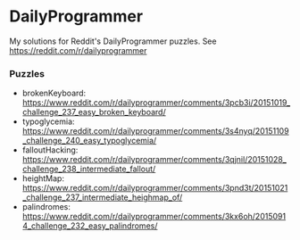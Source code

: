 # DailyProgrammer
My solutions for Reddit's DailyProgrammer puzzles. See https://reddit.com/r/dailyprogrammer

### Puzzles
- brokenKeyboard: https://www.reddit.com/r/dailyprogrammer/comments/3pcb3i/20151019_challenge_237_easy_broken_keyboard/
- typoglycemia: https://www.reddit.com/r/dailyprogrammer/comments/3s4nyq/20151109_challenge_240_easy_typoglycemia/
- falloutHacking: https://www.reddit.com/r/dailyprogrammer/comments/3qjnil/20151028_challenge_238_intermediate_fallout/
- heightMap: https://www.reddit.com/r/dailyprogrammer/comments/3pnd3t/20151021_challenge_237_intermediate_heighmap_of/
- palindromes: https://www.reddit.com/r/dailyprogrammer/comments/3kx6oh/20150914_challenge_232_easy_palindromes/